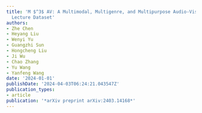 ```yaml
---
title: 'M $^3$ AV: A Multimodal, Multigenre, and Multipurpose Audio-Visual Academic
  Lecture Dataset'
authors:
- Zhe Chen
- Heyang Liu
- Wenyi Yu
- Guangzhi Sun
- Hongcheng Liu
- Ji Wu
- Chao Zhang
- Yu Wang
- Yanfeng Wang
date: '2024-01-01'
publishDate: '2024-04-03T06:24:21.043547Z'
publication_types:
- article
publication: '*arXiv preprint arXiv:2403.14168*'
---
```

